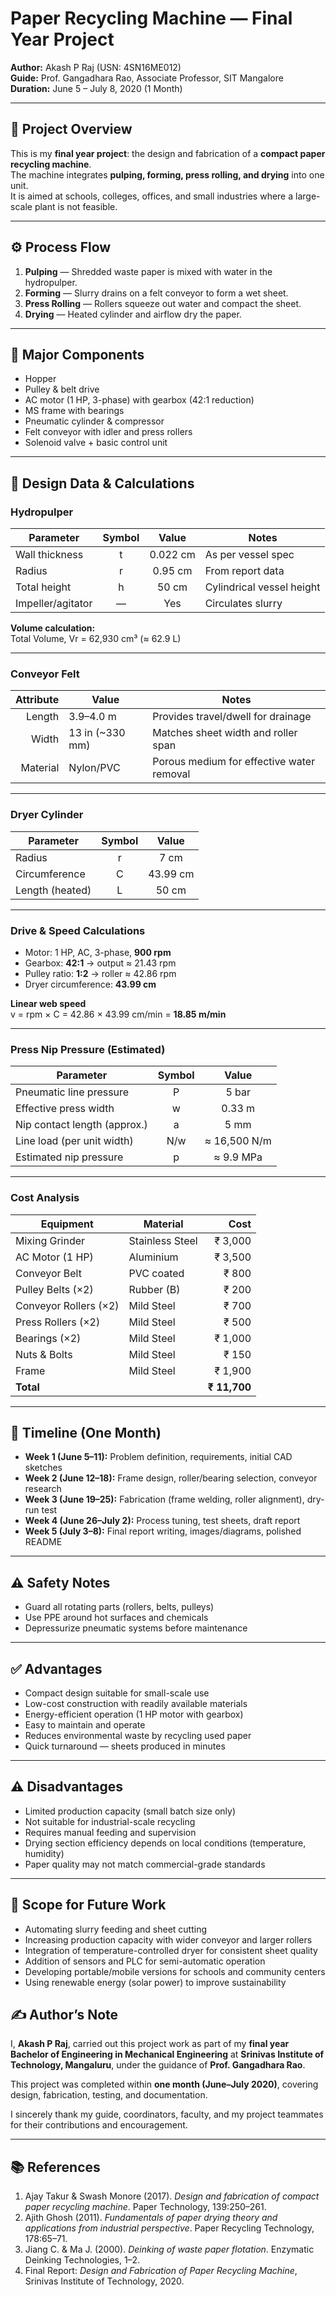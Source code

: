 # Paper Recycling Machine — Final Year Project

**Author:** Akash P Raj (USN: 4SN16ME012)  
**Guide:** Prof. Gangadhara Rao, Associate Professor, SIT Mangalore  
**Duration:** June 5 – July 8, 2020 (1 Month)  

---

## 📖 Project Overview
This is my **final year project**: the design and fabrication of a **compact paper recycling machine**.  
The machine integrates **pulping, forming, press rolling, and drying** into one unit.  
It is aimed at schools, colleges, offices, and small industries where a large-scale plant is not feasible.

---

## ⚙️ Process Flow

1. **Pulping** — Shredded waste paper is mixed with water in the hydropulper.  
2. **Forming** — Slurry drains on a felt conveyor to form a wet sheet.  
3. **Press Rolling** — Rollers squeeze out water and compact the sheet.  
4. **Drying** — Heated cylinder and airflow dry the paper.

---

## 🔩 Major Components

- Hopper  
- Pulley & belt drive  
- AC motor (1 HP, 3-phase) with gearbox (42:1 reduction)  
- MS frame with bearings  
- Pneumatic cylinder & compressor  
- Felt conveyor with idler and press rollers  
- Solenoid valve + basic control unit  

---

## 📐 Design Data & Calculations

### Hydropulper

| Parameter            | Symbol | Value   | Notes                     |
|---------------------|:------:|:-------:|---------------------------|
| Wall thickness      |  t     | 0.022 cm | As per vessel spec        |
| Radius              |  r     | 0.95 cm  | From report data          |
| Total height        |  h     | 50 cm    | Cylindrical vessel height |
| Impeller/agitator   |  —     | Yes      | Circulates slurry         |

**Volume calculation:**  
Total Volume, Vr = 62,930 cm³ (≈ 62.9 L)

---

### Conveyor Felt

| Attribute | Value          | Notes                                                                 |
|----------:|----------------|-----------------------------------------------------------------------|
| Length    | 3.9–4.0 m      | Provides travel/dwell for drainage                                   |
| Width     | 13 in (~330 mm)| Matches sheet width and roller span                                  |
| Material  | Nylon/PVC      | Porous medium for effective water removal                           |

---

### Dryer Cylinder

| Parameter          | Symbol | Value   |
|-------------------|:------:|:-------:|
| Radius            |  r     | 7 cm    |
| Circumference     |  C     | 43.99 cm |
| Length (heated)   |   L    | 50 cm   |

---

### Drive & Speed Calculations

- Motor: 1 HP, AC, 3-phase, **900 rpm**  
- Gearbox: **42:1** → output ≈ 21.43 rpm  
- Pulley ratio: **1:2** → roller ≈ 42.86 rpm  
- Dryer circumference: **43.99 cm**

**Linear web speed**  
v = rpm × C = 42.86 × 43.99 cm/min = **18.85 m/min**

---

### Press Nip Pressure (Estimated)

| Parameter                         | Symbol | Value        |
|----------------------------------|:------:|:------------:|
| Pneumatic line pressure          |   P    | 5 bar        |
| Effective press width            |   w    | 0.33 m       |
| Nip contact length (approx.)     |   a    | 5 mm         |
| Line load (per unit width)       |   N/w  | ≈ 16,500 N/m |
| Estimated nip pressure           |   p    | ≈ 9.9 MPa    |

---

### Cost Analysis

| Equipment             | Material     | Cost   |
|-----------------------|--------------|-------:|
| Mixing Grinder        | Stainless Steel | ₹ 3,000 |
| AC Motor (1 HP)       | Aluminium    | ₹ 3,500 |
| Conveyor Belt         | PVC coated   | ₹ 800  |
| Pulley Belts (×2)     | Rubber (B)   | ₹ 200  |
| Conveyor Rollers (×2) | Mild Steel   | ₹ 700  |
| Press Rollers (×2)    | Mild Steel   | ₹ 500  |
| Bearings (×2)         | Mild Steel   | ₹ 1,000|
| Nuts & Bolts          | Mild Steel   | ₹ 150  |
| Frame                 | Mild Steel   | ₹ 1,900|
| **Total**             |              | **₹ 11,700** |

---

## 📅 Timeline (One Month)

- **Week 1 (June 5–11):** Problem definition, requirements, initial CAD sketches  
- **Week 2 (June 12–18):** Frame design, roller/bearing selection, conveyor research  
- **Week 3 (June 19–25):** Fabrication (frame welding, roller alignment), dry-run test  
- **Week 4 (June 26–July 2):** Process tuning, test sheets, draft report  
- **Week 5 (July 3–8):** Final report writing, images/diagrams, polished README  

---

## ⚠️ Safety Notes

- Guard all rotating parts (rollers, belts, pulleys)  
- Use PPE around hot surfaces and chemicals  
- Depressurize pneumatic systems before maintenance  

---
## ✅ Advantages

- Compact design suitable for small-scale use  
- Low-cost construction with readily available materials  
- Energy-efficient operation (1 HP motor with gearbox)  
- Easy to maintain and operate  
- Reduces environmental waste by recycling used paper  
- Quick turnaround — sheets produced in minutes  

---

## ⚠️ Disadvantages

- Limited production capacity (small batch size only)  
- Not suitable for industrial-scale recycling  
- Requires manual feeding and supervision  
- Drying section efficiency depends on local conditions (temperature, humidity)  
- Paper quality may not match commercial-grade standards  

---

## 🔭 Scope for Future Work

- Automating slurry feeding and sheet cutting  
- Increasing production capacity with wider conveyor and larger rollers  
- Integration of temperature-controlled dryer for consistent sheet quality  
- Addition of sensors and PLC for semi-automatic operation  
- Developing portable/mobile versions for schools and community centers  
- Using renewable energy (solar power) to improve sustainability  


## ✍️ Author’s Note

I, **Akash P Raj**, carried out this project work as part of my **final year Bachelor of Engineering in Mechanical Engineering** at **Srinivas Institute of Technology, Mangaluru**, under the guidance of **Prof. Gangadhara Rao**.  

This project was completed within **one month (June–July 2020)**, covering design, fabrication, testing, and documentation.  

I sincerely thank my guide, coordinators, faculty, and my project teammates for their contributions and encouragement.

---

## 📚 References

1. Ajay Takur & Swash Monore (2017). *Design and fabrication of compact paper recycling machine*. Paper Technology, 139:250–261.  
2. Ajith Ghosh (2011). *Fundamentals of paper drying theory and applications from industrial perspective*. Paper Recycling Technology, 178:65–71.  
3. Jiang C. & Ma J. (2000). *Deinking of waste paper flotation*. Enzymatic Deinking Technologies, 1–2.  
4. Final Report: *Design and Fabrication of Paper Recycling Machine*, Srinivas Institute of Technology, 2020.  



